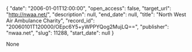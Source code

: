 {
  "date": "2006-01-01T12:00:00", 
  "open_access": false, 
  "target_url": "http://nwaa.net/", 
  "description": null, 
  "end_date": null, 
  "title": "North West Air Ambulance Charity", 
  "record_id": "20060101T120000/OEpc6Y5+yWPPYQog2MujLQ==", 
  "publisher": "nwaa.net", 
  "slug": 11288, 
  "start_date": null
}

None